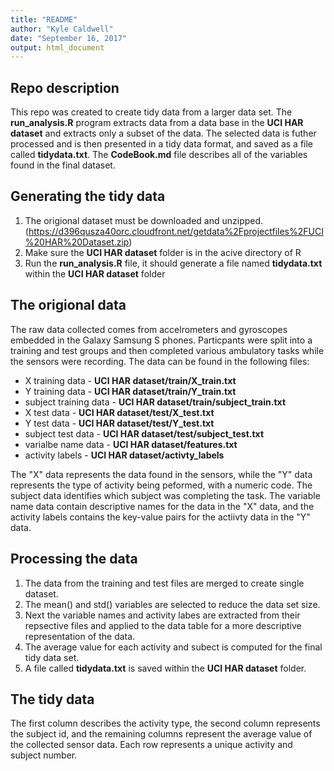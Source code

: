 ```yaml
---
title: "README"
author: "Kyle Caldwell"
date: "September 16, 2017"
output: html_document
---
```


## Repo description
This repo was created to create tidy data from a larger data set. The **run_analysis.R** program extracts data from a data base in the **UCI HAR dataset** and extracts only a subset of the data. The selected data is futher processed and is then presented in a tidy data format, and saved as a file called **tidydata.txt**. The **CodeBook.md** file describes all of the variables found in the final dataset.

## Generating the tidy data
1. The origional dataset must be downloaded and unzipped. (https://d396qusza40orc.cloudfront.net/getdata%2Fprojectfiles%2FUCI%20HAR%20Dataset.zip)
2. Make sure the **UCI HAR dataset** folder is in the acive directory of R
3. Run the **run_analysis.R** file, it should generate a file named **tidydata.txt** within the **UCI HAR dataset** folder

## The origional data  
The raw data collected comes from accelrometers and gyroscopes embedded in the Galaxy Samsung S phones. Particpants were split into a training and test groups and then completed various ambulatory tasks while the sensors were recording. The data can be found in the following files:

* X training data - **UCI HAR dataset/train/X_train.txt**  
* Y training data - **UCI HAR dataset/train/Y_train.txt**  
* subject training data - **UCI HAR dataset/train/subject_train.txt**  
* X test data - **UCI HAR dataset/test/X_test.txt**  
* Y test data - **UCI HAR dataset/test/Y_test.txt**  
* subject test data - **UCI HAR dataset/test/subject_test.txt**  
* varialbe name data - **UCI HAR dataset/features.txt**  
* activity labels - **UCI HAR dataset/activty_labels**  

The "X" data represents the data found in the sensors, while the "Y" data represents the type of activity being peformed, with a numeric code. The subject data identifies which subject was completing the task. The variable name data contain descriptive names for the data in the "X" data, and the activity labels contains the key-value pairs for the actiivty data in the "Y" data.

## Processing the data
1. The data from the training and test files are merged to create single dataset.  
2. The mean() and std() variables are selected to reduce the data set size.  
3. Next the variable names and activity labes are extracted from their repsective files and applied to the data table for a more descriptive representation of the data.  
4. The average value for each activity and subect is computed for the final tidy data set.  
5. A file called **tidydata.txt** is saved within the **UCI HAR dataset** folder.

## The tidy data
The first column describes the activity type, the second column represents the subject id, and the remaining columns represent the average value of the collected sensor data. Each row represents a unique activity and subject number.